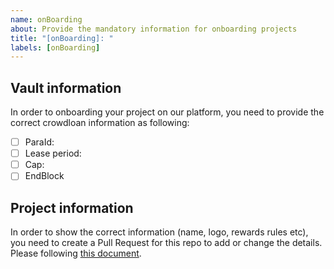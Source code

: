 ```yaml
---
name: onBoarding
about: Provide the mandatory information for onboarding projects
title: "[onBoarding]: "
labels: [onBoarding]
---
```


## Vault information

In order to onboarding your project on our platform, you need to provide the correct crowdloan information as following:

- [ ] ParaId: <!--This is the para ID of your project on relaychain. Make sure it is the same as relaychain. e.g. `2085`-->
- [ ] Lease period: <!-- check the slot duration of Auction schedule, check it from https://kusama.network/auctions/ and https://polkadot.network/auctions/ -->
- [ ] Cap: <!-- what's your crowdloan cap balance on relaychain when creating crowdloan? -->
- [ ] EndBlock <!-- what's your endblock on relaychain when creating crowdloan? -->

## Project information

In order to show the correct information (name, logo, rewards rules etc), you need to create a Pull Request for this repo to add or change the details. Please following [this document](https://docs.parallel.fi/heiko-mainnet/crowdloan-v2-kusama-project-onboarding).
